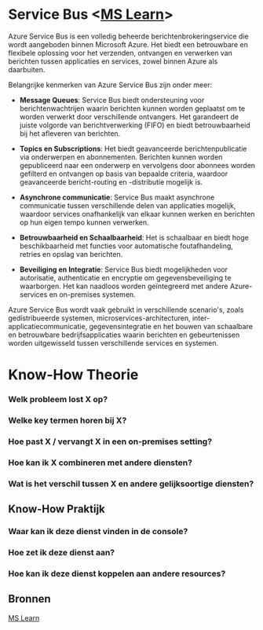 # Service Bus <[MS Learn](https://learn.microsoft.com/nl-nl/azure/service-bus-messaging/service-bus-messaging-overview)>
Azure Service Bus is een volledig beheerde berichtenbrokeringservice die wordt aangeboden binnen Microsoft Azure. Het biedt een betrouwbare en flexibele oplossing voor het verzenden, ontvangen en verwerken van berichten tussen applicaties en services, zowel binnen Azure als daarbuiten.

Belangrijke kenmerken van Azure Service Bus zijn onder meer:

- **Message Queues**: Service Bus biedt ondersteuning voor berichtenwachtrijen waarin berichten kunnen worden geplaatst om te worden verwerkt door verschillende ontvangers. Het garandeert de juiste volgorde van berichtverwerking (FIFO) en biedt betrouwbaarheid bij het afleveren van berichten.

- **Topics en Subscriptions**: Het biedt geavanceerde berichtenpublicatie via onderwerpen en abonnementen. Berichten kunnen worden gepubliceerd naar een onderwerp en vervolgens door abonnees worden gefilterd en ontvangen op basis van bepaalde criteria, waardoor geavanceerde bericht-routing en -distributie mogelijk is.

- **Asynchrone communicatie**: Service Bus maakt asynchrone communicatie tussen verschillende delen van applicaties mogelijk, waardoor services onafhankelijk van elkaar kunnen werken en berichten op hun eigen tempo kunnen verwerken.

- **Betrouwbaarheid en Schaalbaarheid**: Het is schaalbaar en biedt hoge beschikbaarheid met functies voor automatische foutafhandeling, retries en opslag van berichten.

- **Beveiliging en Integratie**: Service Bus biedt mogelijkheden voor autorisatie, authenticatie en encryptie om gegevensbeveiliging te waarborgen. Het kan naadloos worden geïntegreerd met andere Azure-services en on-premises systemen.

Azure Service Bus wordt vaak gebruikt in verschillende scenario's, zoals gedistribueerde systemen, microservices-architecturen, inter-applicatiecommunicatie, gegevensintegratie en het bouwen van schaalbare en betrouwbare bedrijfsapplicaties waarin berichten en gebeurtenissen worden uitgewisseld tussen verschillende services en systemen.


# Know-How Theorie
### Welk probleem lost X op?


### Welke key termen horen bij X?


### Hoe past X / vervangt X in een on-premises setting?


### Hoe kan ik X combineren met andere diensten?


### Wat is het verschil tussen X en andere gelijksoortige diensten?


## Know-How Praktijk
### Waar kan ik deze dienst vinden in de console?


### Hoe zet ik deze dienst aan?


### Hoe kan ik deze dienst koppelen aan andere resources?

## Bronnen
[MS Learn](https://learn.microsoft.com/nl-nl/azure/service-bus-messaging/service-bus-messaging-overview)